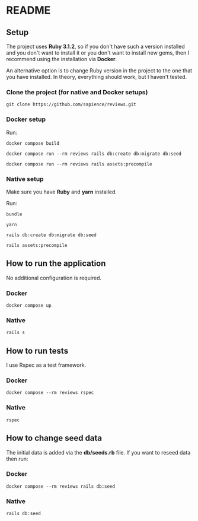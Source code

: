 # README

## Setup

The project uses **Ruby 3.1.2**, so if you don't have such a version installed and you don't want to install it or you don't want to install new gems, then I recommend using the installation via **Docker**.

An alternative option is to change Ruby version in the project to the one that you have installed. In theory, everything should work, but I haven't tested.

### Clone the project (for native and Docker setups)
```git clone https://github.com/sapience/reviews.git```

### Docker setup
Run:

```docker compose build```

```docker compose run --rm reviews rails db:create db:migrate db:seed```

```docker compose run --rm reviews rails assets:precompile```

### Native setup

Make sure you have **Ruby** and **yarn** installed.

Run:

```bundle```

```yarn```

```rails db:create db:migrate db:seed```

```rails assets:precompile```


## How to run the application

No additional configuration is required.

### Docker

```docker compose up```

### Native

```rails s```

## How to run tests

I use Rspec as a test framework.

### Docker

```docker compose --rm reviews rspec```

### Native

```rspec```

## How to change seed data

The initial data is added via the **db/seeds.rb** file.
If you want to reseed data then run:

### Docker

```docker compose --rm reviews rails db:seed```

### Native

```rails db:seed```
